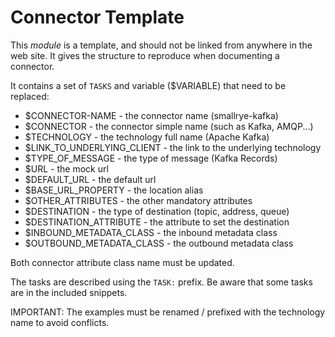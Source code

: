 # Connector Template

This _module_ is a template, and should not be linked from anywhere in the web site.
It gives the structure to reproduce when documenting a connector.

It contains a set of `TASKS` and variable ($VARIABLE) that need to be replaced:

* $CONNECTOR-NAME - the connector name (smallrye-kafka)
* $CONNECTOR - the connector simple name (such as Kafka, AMQP...)
* $TECHNOLOGY - the technology full name (Apache Kafka)
* $LINK_TO_UNDERLYING_CLIENT - the link to the underlying technology
* $TYPE_OF_MESSAGE - the type of message (Kafka Records)
* $URL - the mock url
* $DEFAULT_URL - the default url
* $BASE_URL_PROPERTY - the location alias
* $OTHER_ATTRIBUTES - the other mandatory attributes
* $DESTINATION - the type of destination (topic, address, queue)
* $DESTINATION_ATTRIBUTE - the attribute to set the destination
* $INBOUND_METADATA_CLASS - the inbound metadata class
* $OUTBOUND_METADATA_CLASS - the outbound metadata class

Both connector attribute class name must be updated.

The tasks are described using the `TASK:` prefix.
Be aware that some tasks are in the included snippets.

IMPORTANT: The examples must be renamed / prefixed with the technology name to avoid conflicts.

